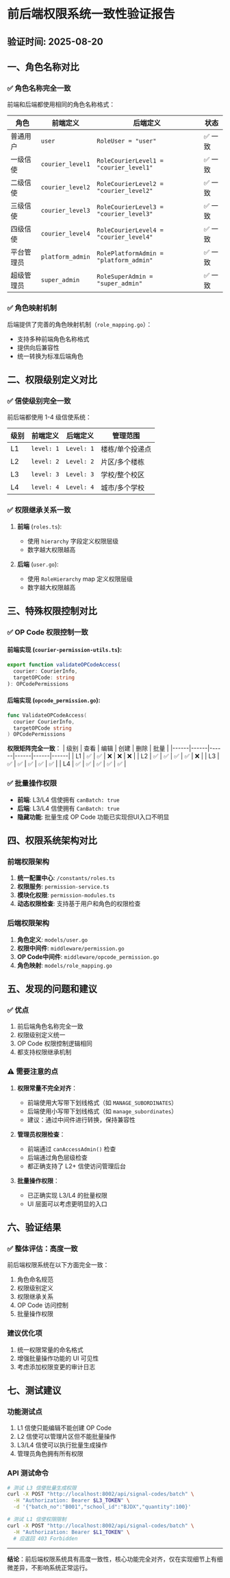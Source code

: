 # 前后端权限系统一致性验证报告

## 验证时间: 2025-08-20

## 一、角色名称对比

### ✅ 角色名称完全一致
前端和后端都使用相同的角色名称格式：

| 角色 | 前端定义 | 后端定义 | 状态 |
|------|---------|----------|------|
| 普通用户 | `user` | `RoleUser = "user"` | ✅ 一致 |
| 一级信使 | `courier_level1` | `RoleCourierLevel1 = "courier_level1"` | ✅ 一致 |
| 二级信使 | `courier_level2` | `RoleCourierLevel2 = "courier_level2"` | ✅ 一致 |
| 三级信使 | `courier_level3` | `RoleCourierLevel3 = "courier_level3"` | ✅ 一致 |
| 四级信使 | `courier_level4` | `RoleCourierLevel4 = "courier_level4"` | ✅ 一致 |
| 平台管理员 | `platform_admin` | `RolePlatformAdmin = "platform_admin"` | ✅ 一致 |
| 超级管理员 | `super_admin` | `RoleSuperAdmin = "super_admin"` | ✅ 一致 |

### ✅ 角色映射机制
后端提供了完善的角色映射机制（`role_mapping.go`）：
- 支持多种前端角色名称格式
- 提供向后兼容性
- 统一转换为标准后端角色

## 二、权限级别定义对比

### ✅ 信使级别完全一致
前后端都使用 1-4 级信使系统：

| 级别 | 前端定义 | 后端定义 | 管理范围 |
|------|---------|----------|----------|
| L1 | `level: 1` | `Level: 1` | 楼栋/单个投递点 |
| L2 | `level: 2` | `Level: 2` | 片区/多个楼栋 |
| L3 | `level: 3` | `Level: 3` | 学校/整个校区 |
| L4 | `level: 4` | `Level: 4` | 城市/多个学校 |

### ✅ 权限继承关系一致
1. **前端** (`roles.ts`):
   - 使用 `hierarchy` 字段定义权限层级
   - 数字越大权限越高

2. **后端** (`user.go`):
   - 使用 `RoleHierarchy` map 定义权限层级
   - 数字越大权限越高

## 三、特殊权限控制对比

### ✅ OP Code 权限控制一致

#### 前端实现 (`courier-permission-utils.ts`):
```typescript
export function validateOPCodeAccess(
  courier: CourierInfo, 
  targetOPCode: string
): OPCodePermissions
```

#### 后端实现 (`opcode_permission.go`):
```go
func ValidateOPCodeAccess(
  courier CourierInfo, 
  targetOPCode string
) OPCodePermissions
```

**权限矩阵完全一致**：
| 级别 | 查看 | 编辑 | 创建 | 删除 | 批量 |
|------|------|------|------|------|------|
| L1 | ✅ | ✅ | ❌ | ❌ | ❌ |
| L2 | ✅ | ✅ | ✅ | ✅ | ❌ |
| L3 | ✅ | ✅ | ✅ | ✅ | ✅ |
| L4 | ✅ | ✅ | ✅ | ✅ | ✅ |

### ✅ 批量操作权限
- **前端**: L3/L4 信使拥有 `canBatch: true`
- **后端**: L3/L4 信使拥有 `CanBatch: true`
- **隐藏功能**: 批量生成 OP Code 功能已实现但UI入口不明显

## 四、权限系统架构对比

### 前端权限架构
1. **统一配置中心**: `/constants/roles.ts`
2. **权限服务**: `permission-service.ts`
3. **模块化权限**: `permission-modules.ts`
4. **动态权限检查**: 支持基于用户和角色的权限检查

### 后端权限架构
1. **角色定义**: `models/user.go`
2. **权限中间件**: `middleware/permission.go`
3. **OP Code中间件**: `middleware/opcode_permission.go`
4. **角色映射**: `models/role_mapping.go`

## 五、发现的问题和建议

### ✅ 优点
1. 前后端角色名称完全一致
2. 权限级别定义统一
3. OP Code 权限控制逻辑相同
4. 都支持权限继承机制

### ⚠️ 需要注意的点
1. **权限常量不完全对齐**：
   - 前端使用大写带下划线格式（如 `MANAGE_SUBORDINATES`）
   - 后端使用小写带下划线格式（如 `manage_subordinates`）
   - 建议：通过中间件进行转换，保持兼容性

2. **管理员权限检查**：
   - 前端通过 `canAccessAdmin()` 检查
   - 后端通过角色层级检查
   - 都正确支持了 L2+ 信使访问管理后台

3. **批量操作权限**：
   - 已正确实现 L3/L4 的批量权限
   - UI 层面可以考虑更明显的入口

## 六、验证结果

### ✅ 整体评估：**高度一致**

前后端权限系统在以下方面完全一致：
1. 角色命名规范
2. 权限级别定义
3. 权限继承关系
4. OP Code 访问控制
5. 批量操作权限

### 建议优化项
1. 统一权限常量的命名格式
2. 增强批量操作功能的 UI 可见性
3. 考虑添加权限变更的审计日志

## 七、测试建议

### 功能测试点
1. L1 信使只能编辑不能创建 OP Code
2. L2 信使可以管理片区但不能批量操作
3. L3/L4 信使可以执行批量生成操作
4. 管理员角色拥有所有权限

### API 测试命令
```bash
# 测试 L3 信使批量生成权限
curl -X POST "http://localhost:8002/api/signal-codes/batch" \
  -H "Authorization: Bearer $L3_TOKEN" \
  -d '{"batch_no":"B001","school_id":"BJDX","quantity":100}'

# 测试 L1 信使权限限制
curl -X POST "http://localhost:8002/api/signal-codes/batch" \
  -H "Authorization: Bearer $L1_TOKEN" \
  # 应返回 403 Forbidden
```

---

**结论**：前后端权限系统具有高度一致性，核心功能完全对齐，仅在实现细节上有细微差异，不影响系统正常运行。